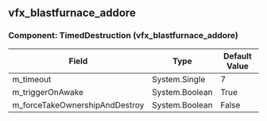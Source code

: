 ## vfx_blastfurnace_addore

### Component: TimedDestruction (vfx_blastfurnace_addore)

|Field|Type|Default Value|
|-----|----|-------------|
|m_timeout|System.Single|7|
|m_triggerOnAwake|System.Boolean|True|
|m_forceTakeOwnershipAndDestroy|System.Boolean|False|

